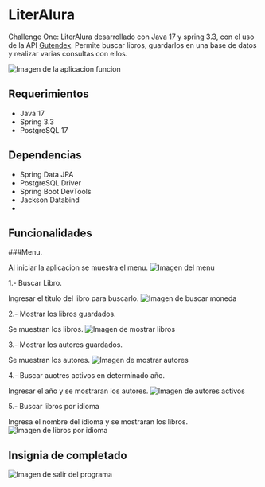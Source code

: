# LiterAlura
Challenge One: LiterAlura desarrollado con Java 17 y spring 3.3, con el uso de la API [Gutendex](https://gutendex.com/). Permite buscar libros, guardarlos en una base de datos y realizar varias consultas con ellos.

<image src="/img/menu.png" alt="Imagen de la aplicacion funcion">
  
## Requerimientos
* Java 17
* Spring 3.3
* PostgreSQL 17

## Dependencias
* Spring Data JPA
* PostgreSQL Driver
* Spring Boot DevTools
* Jackson Databind
* 
## Funcionalidades
###Menu.

Al iniciar la aplicacion se muestra el menu.
<image src="/img/menu.png" alt="Imagen del menu">

1.- Buscar Libro.

Ingresar el titulo del libro para buscarlo.
<image src="/img/optionOne.png" alt="Imagen de buscar moneda">

2.- Mostrar los libros guardados.

Se muestran los libros.
<image src="/img/optionTwo.png" alt="Imagen de mostrar libros">

3.- Mostrar los autores guardados.

Se muestran los autores.
<image src="/img/optionThree.png" alt="Imagen de mostrar autores">

4.- Buscar auotres activos en determinado año.
 
Ingresar el año y se mostraran los autores.
<image src="/img/optionfour.png" alt="Imagen de autores activos">

5.- Buscar libros por idioma

Ingresa el nombre del idioma y se mostraran los libros.
<image src="/img/optionFive.png" alt="Imagen de libros por idioma">

## Insignia de completado

<image src="/img/Badge-LiterAlura.png" alt="Imagen de salir del programa">
